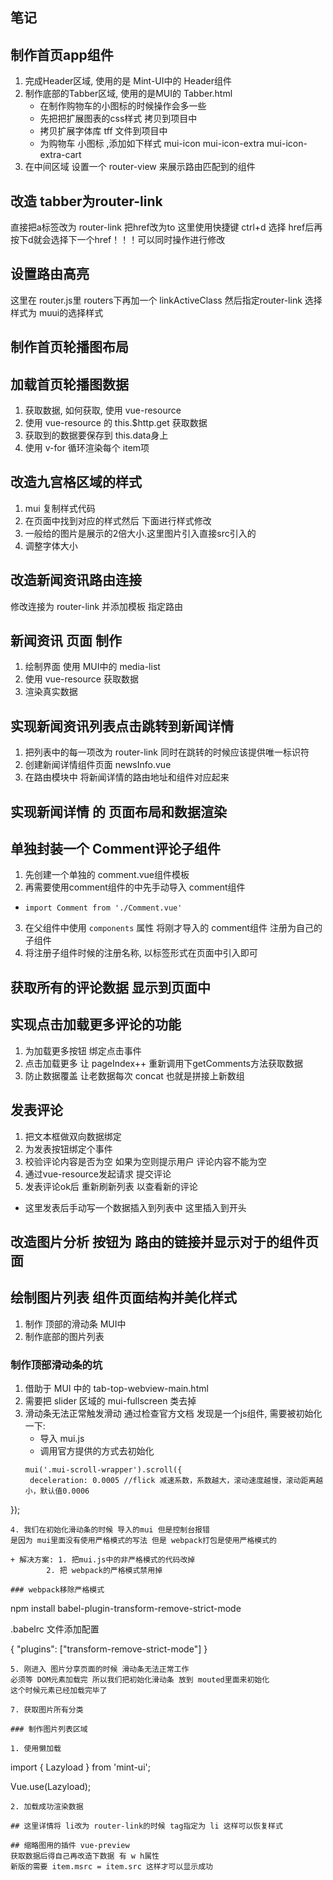 ## 笔记

## 制作首页app组件
1. 完成Header区域, 使用的是 Mint-UI中的 Header组件
2. 制作底部的Tabber区域, 使用的是MUI的 Tabber.html
    + 在制作购物车的小图标的时候操作会多一些
    + 先把把扩展图表的css样式 拷贝到项目中
    + 拷贝扩展字体库 tff 文件到项目中
    + 为购物车 小图标 ,添加如下样式 mui-icon mui-icon-extra mui-icon-extra-cart
3. 在中间区域 设置一个 router-view 来展示路由匹配到的组件

## 改造 tabber为router-link 
直接把a标签改为 router-link 把href改为to  这里使用快捷键 ctrl+d 选择 href后再按下d就会选择下一个href！！！可以同时操作进行修改
## 设置路由高亮
这里在 router.js里 routers下再加一个 linkActiveClass 然后指定router-link 选择样式为 muui的选择样式

## 制作首页轮播图布局


## 加载首页轮播图数据

1. 获取数据, 如何获取, 使用 vue-resource
2. 使用 vue-resource 的 this.$http.get 获取数据
3. 获取到的数据要保存到 this.data身上
4. 使用 v-for 循环渲染每个 item项

## 改造九宫格区域的样式
1. mui 复制样式代码
2. 在页面中找到对应的样式然后 下面进行样式修改
3. 一般给的图片是展示的2倍大小.这里图片引入直接src引入的
4. 调整字体大小


## 改造新闻资讯路由连接
修改连接为 router-link 并添加模板 指定路由

## 新闻资讯 页面 制作
1. 绘制界面 使用 MUI中的 media-list
2. 使用 vue-resource 获取数据
3. 渲染真实数据 

## 实现新闻资讯列表点击跳转到新闻详情
1. 把列表中的每一项改为 router-link 同时在跳转的时候应该提供唯一标识符
2. 创建新闻详情组件页面 newsInfo.vue
3. 在路由模块中 将新闻详情的路由地址和组件对应起来


## 实现新闻详情 的 页面布局和数据渲染

## 单独封装一个 Comment评论子组件
1. 先创建一个单独的 comment.vue组件模板
2. 再需要使用comment组件的中先手动导入 comment组件
+ `import Comment from './Comment.vue'`
3. 在父组件中使用 `components` 属性 将刚才导入的 comment组件 注册为自己的子组件
4. 将注册子组件时候的注册名称, 以标签形式在页面中引入即可

## 获取所有的评论数据 显示到页面中


## 实现点击加载更多评论的功能
1. 为加载更多按钮 绑定点击事件 
2. 点击加载更多  让 pageIndex++ 重新调用下getComments方法获取数据
3. 防止数据覆盖 让老数据每次 concat 也就是拼接上新数组


## 发表评论
1. 把文本框做双向数据绑定
2. 为发表按钮绑定个事件
3. 校验评论内容是否为空 如果为空则提示用户 评论内容不能为空
4. 通过vue-resource发起请求 提交评论
5. 发表评论ok后 重新刷新列表  以查看新的评论

+ 这里发表后手动写一个数据插入到列表中 这里插入到开头

## 改造图片分析 按钮为 路由的链接并显示对于的组件页面

## 绘制图片列表 组件页面结构并美化样式
1. 制作 顶部的滑动条 MUI中 
2. 制作底部的图片列表

### 制作顶部滑动条的坑
1. 借助于 MUI 中的 tab-top-webview-main.html
2. 需要把 slider 区域的 mui-fullscreen 类去掉
3. 滑动条无法正常触发滑动 通过检查官方文档 发现是一个js组件, 需要被初始化一下:
   + 导入 mui.js
   + 调用官方提供的方式去初始化
   ```
   mui('.mui-scroll-wrapper').scroll({
	deceleration: 0.0005 //flick 减速系数，系数越大，滚动速度越慢，滚动距离越小，默认值0.0006
});
   ```
4. 我们在初始化滑动条的时候 导入的mui 但是控制台报错
是因为 mui里面没有使用严格模式的写法 但是 webpack打包是使用严格模式的

+ 解决方案: 1. 把mui.js中的非严格模式的代码改掉
           2. 把 webpack的严格模式禁用掉

### webpack移除严格模式
```
npm install babel-plugin-transform-remove-strict-mode

.babelrc 文件添加配置

{
    "plugins": ["transform-remove-strict-mode"]
}
```
5. 刚进入 图片分享页面的时候 滑动条无法正常工作 
必须等 DOM元素加载完 所以我们把初始化滑动条 放到 mouted里面来初始化
这个时候元素已经加载完毕了

7. 获取图片所有分类

### 制作图片列表区域

1. 使用懒加载

```
import { Lazyload } from 'mint-ui';

Vue.use(Lazyload);

```
2. 加载成功渲染数据

## 这里详情将 li改为 router-link的时候 tag指定为 li 这样可以恢复样式

## 缩略图用的插件 vue-preview
获取数据后得自己再改造下数据 有 w h属性
新版的需要 item.msrc = item.src 这样才可以显示成功
